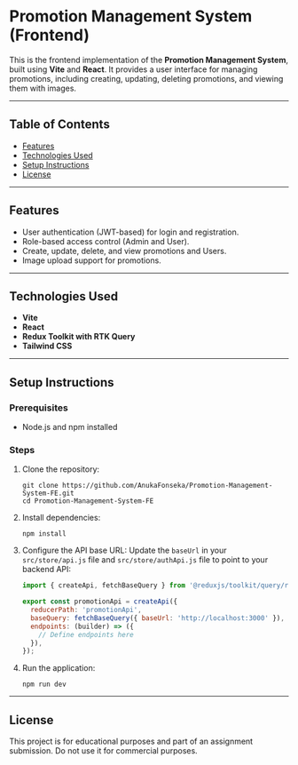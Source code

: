 # Promotion Management System (Frontend)

This is the frontend implementation of the **Promotion Management System**, built using **Vite** and **React**. It provides a user interface for managing promotions, including creating, updating, deleting promotions, and viewing them with images.

---

## Table of Contents
- [Features](#features)
- [Technologies Used](#technologies-used)
- [Setup Instructions](#setup-instructions)
- [License](#license)

---

## Features
- User authentication (JWT-based) for login and registration.
- Role-based access control (Admin and User).
- Create, update, delete, and view promotions and Users.
- Image upload support for promotions.

---

## Technologies Used
- **Vite**
- **React**
- **Redux Toolkit with RTK Query**
- **Tailwind CSS**

---

## Setup Instructions

### Prerequisites
- Node.js and npm installed

### Steps
1. Clone the repository:
   ```
   git clone https://github.com/AnukaFonseka/Promotion-Management-System-FE.git
   cd Promotion-Management-System-FE
   ```
2. Install dependencies:
   ```
   npm install
   ```
3. Configure the API base URL:
   Update the `baseUrl` in your `src/store/api.js` file and `src/store/authApi.js` file to point to your backend API:
   ```javascript
   import { createApi, fetchBaseQuery } from '@reduxjs/toolkit/query/react';

   export const promotionApi = createApi({
     reducerPath: 'promotionApi',
     baseQuery: fetchBaseQuery({ baseUrl: 'http://localhost:3000' }),
     endpoints: (builder) => ({
       // Define endpoints here
     }),
   });
   ```
4. Run the application:
   ```
   npm run dev
   ```

---

## License
This project is for educational purposes and part of an assignment submission. Do not use it for commercial purposes.

